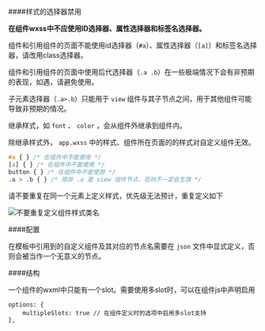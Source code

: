 ####样式的选择器禁用

**在组件wxss中不应使用ID选择器、属性选择器和标签名选择器。**

组件和引用组件的页面不能使用id选择器（`#a`）、属性选择器（`[a]`）和标签名选择器，请改用class选择器。

组件和引用组件的页面中使用后代选择器（`.a .b`）在一些极端情况下会有非预期的表现，如遇，请避免使用。

子元素选择器（`.a>.b`）只能用于 `view` 组件与其子节点之间，用于其他组件可能导致非预期的情况。

继承样式，如 `font` 、 `color` ，会从组件外继承到组件内。

除继承样式外， `app.wxss` 中的样式、组件所在页面的的样式对自定义组件无效。

```css
#a { } /* 在组件中不能使用 */
[a] { } /* 在组件中不能使用 */
button { } /* 在组件中不能使用 */
.a > .b { } /* 除非 .a 是 view 组件节点，否则不一定会生效 */
```

请不要重复在同一个元素上定义样式，优先级无法预计，重复定义如下

![不要重复定义组件样式类名](/Users/apple/Desktop/自定义组件的总结-1.png)





####配置

在模板中引用到的自定义组件及其对应的节点名需要在 `json` 文件中显式定义，否则会被当作一个无意义的节点。

####结构

一个组件的wxml中只能有一个slot。需要使用多slot时，可以在组件js中声明启用

```wxml
options: {
    multipleSlots: true // 在组件定义时的选项中启用多slot支持
},
```



































